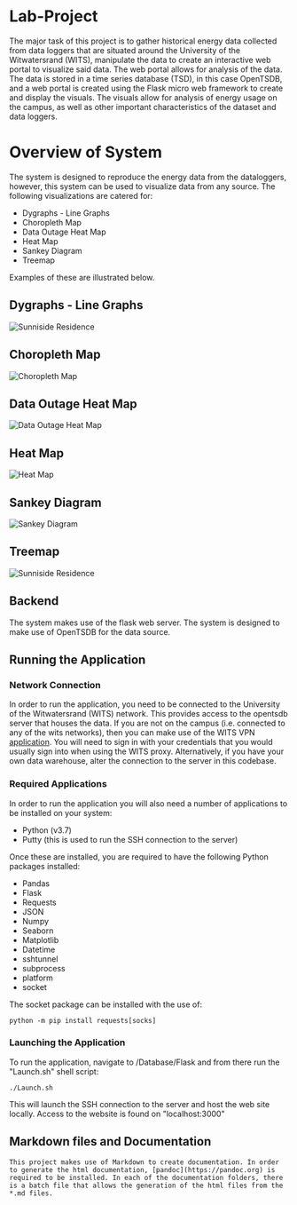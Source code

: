 # Lab-Project

The major task of this project is to gather historical energy data collected from data loggers that are situated around the University of the Witwatersrand (WITS), manipulate the data to create an interactive web portal to visualize said data. The web portal allows for analysis of the data. The data is stored in a time series database (TSD), in this case OpenTSDB, and a web portal is created using the Flask micro web framework to create and display the visuals. The visuals allow for analysis of energy usage on the campus, as well as other important characteristics of the dataset and data loggers.

# Overview of System

The system is designed to reproduce the energy data from the dataloggers, however, this system can be used to visualize data from any source.
The following visualizations are catered for:

* Dygraphs - Line Graphs
* Choropleth Map
* Data Outage Heat Map
* Heat Map
* Sankey Diagram
* Treemap

Examples of these are illustrated below.

## Dygraphs - Line Graphs

![Sunniside Residence](https://github.com/tintin305/Lab-Project/blob/master/Administration_Documents/Poster_Template/Feathergraphics/DygraphsSunisideResidence.png?raw=true "Sunniside Residence")

## Choropleth Map

![Choropleth Map](https://github.com/tintin305/Lab-Project/blob/master/Administration_Documents/Poster_Template/Feathergraphics/ChoroplethMap.PNG?raw=true "Choropleth Map of West Campus")

## Data Outage Heat Map

![Data Outage Heat Map](https://github.com/tintin305/Lab-Project/blob/master/Administration_Documents/Poster_Template/FeatherGraphics/DataOutageDavidWebster.PNG?raw=true "Data Outage Heat Map")

## Heat Map

![Heat Map](https://github.com/tintin305/Lab-Project/blob/master/Administration_Documents/Poster_Template/FeatherGraphics/HeatMapCollegeHouse.PNG?raw=true "Heat Map")

## Sankey Diagram

![Sankey Diagram](https://github.com/tintin305/Lab-Project/blob/master/Administration_Documents/Poster_Template/FeatherGraphics/SankeyMatrix.PNG?raw=true "Sankey Diagram")

## Treemap

![Sunniside Residence](https://github.com/tintin305/Lab-Project/blob/master/Administration_Documents/Poster_Template/FeatherGraphics/Treemap.PNG?raw=true "Tree Map")

## Backend

The system makes use of the flask web server. The system is designed to make use of OpenTSDB for the data source.

## Running the Application

### Network Connection

In order to run the application, you need to be connected to the University of the Witwatersrand (WITS) network. This provides access to the opentsdb server that houses the data.
If you are not on the campus (i.e. connected to any of the wits networks), then you can make use of the WITS VPN [application](https://www.wits.ac.za/access/). 
You will need to sign in with your credentials that you would usually sign into when using the WITS proxy.
Alternatively, if you have your own data warehouse, alter the connection to the server in this codebase.

### Required Applications

In order to run the application you will also need a number of applications to be installed on your system:

* Python (v3.7)
* Putty (this is used to run the SSH connection to the server)

Once these are installed, you are required to have the following Python packages installed:

  * Pandas
  * Flask
  * Requests
  * JSON
  * Numpy
  * Seaborn
  * Matplotlib
  * Datetime
  * sshtunnel
  * subprocess
  * platform
  * socket

The socket package can be installed with the use of:

    python -m pip install requests[socks]

### Launching the Application

To run the application, navigate to /Database/Flask and from there run the "Launch.sh" shell script:

    ./Launch.sh

This will launch the SSH connection to the server and host the web site locally.
Access to the website is found on "localhost:3000"

## Markdown files and Documentation

    This project makes use of Markdown to create documentation. In order to generate the html documentation, [pandoc](https://pandoc.org) is required to be installed. In each of the documentation folders, there is a batch file that allows the generation of the html files from the *.md files.